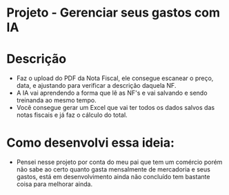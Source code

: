 # Projeto - Gerenciar seus gastos com IA

# Descrição 
- Faz o upload do PDF da Nota Fiscal, ele consegue escanear o preço, data, e ajustando para verificar a descrição daquela NF.
- A IA vai aprendendo a forma que lê as NF's e vai salvando e sendo treinanda ao mesmo tempo.
- Você consegue gerar um Excel que vai ter todos os dados salvos das notas fiscais e já faz o cálculo do total.


# Como desenvolvi essa ideia:

- Pensei nesse projeto por conta do meu pai que tem um comércio porém não sabe ao certo quanto gasta mensalmente de mercadoria e seus gastos, está em desenvolvimento ainda não concluído tem bastante coisa para melhorar ainda.
